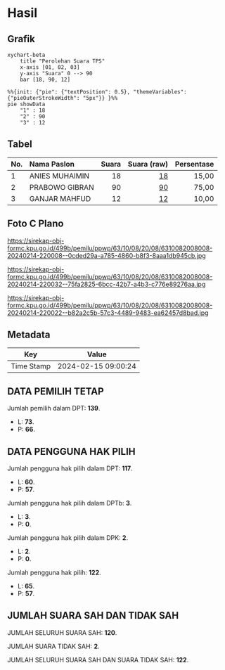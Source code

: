 # Hasil

## Grafik

```mermaid
xychart-beta
    title "Perolehan Suara TPS"
    x-axis [01, 02, 03]
    y-axis "Suara" 0 --> 90
    bar [18, 90, 12]
```

```mermaid
%%{init: {"pie": {"textPosition": 0.5}, "themeVariables": {"pieOuterStrokeWidth": "5px"}} }%%
pie showData
    "1" : 18
    "2" : 90
    "3" : 12
```

## Tabel

| No. | Nama Paslon    | Suara | Suara (raw) | Persentase |
|:--- |:-------------- | -----:| -----------:| ----------:|
| 1   | ANIES MUHAIMIN | 18    | [18][p-1]   | 15,00      |
| 2   | PRABOWO GIBRAN | 90    | [90][p-2]   | 75,00      |
| 3   | GANJAR MAHFUD  | 12    | [12][p-3]   | 10,00      |


[p-1]: https://github.com/gigit-pemilu/pemilu-2024-63-kalimantan-selatan/blob/main/pilpres/hitung-suara/sub/63-kalimantan-selatan/sub/10-tanah-bumbu/sub/08-mantewe/sub/2008-sepakat/sub/008-tps/sub/paslon-1.txt
[p-2]: https://github.com/gigit-pemilu/pemilu-2024-63-kalimantan-selatan/blob/main/pilpres/hitung-suara/sub/63-kalimantan-selatan/sub/10-tanah-bumbu/sub/08-mantewe/sub/2008-sepakat/sub/008-tps/sub/paslon-2.txt
[p-3]: https://github.com/gigit-pemilu/pemilu-2024-63-kalimantan-selatan/blob/main/pilpres/hitung-suara/sub/63-kalimantan-selatan/sub/10-tanah-bumbu/sub/08-mantewe/sub/2008-sepakat/sub/008-tps/sub/paslon-3.txt

## Foto C Plano

https://sirekap-obj-formc.kpu.go.id/499b/pemilu/ppwp/63/10/08/20/08/6310082008008-20240214-220008--0cded29a-a785-4860-b8f3-8aaa1db945cb.jpg

https://sirekap-obj-formc.kpu.go.id/499b/pemilu/ppwp/63/10/08/20/08/6310082008008-20240214-220032--75fa2825-6bcc-42b7-a4b3-c776e89276aa.jpg

https://sirekap-obj-formc.kpu.go.id/499b/pemilu/ppwp/63/10/08/20/08/6310082008008-20240214-220022--b82a2c5b-57c3-4489-9483-ea62457d8bad.jpg


## Metadata

| Key        | Value               |
| ---------- | ------------------- |
| Time Stamp | 2024-02-15 09:00:24 |


## DATA PEMILIH TETAP

Jumlah pemilih dalam DPT: **139**.
 * L: **73**.
 * P: **66**.

## DATA PENGGUNA HAK PILIH

Jumlah pengguna hak pilih dalam DPT: **117**.
 * L: **60**.
 * P: **57**.

Jumlah pengguna hak pilih dalam DPTb: **3**.
 * L: **3**.
 * P: **0**.

Jumlah pengguna hak pilih dalam DPK: **2**.
 * L: **2**.
 * P: **0**.

Jumlah pengguna hak pilih: **122**.
 * L: **65**.
 * P: **57**.

## JUMLAH SUARA SAH DAN TIDAK SAH

JUMLAH SELURUH SUARA SAH: **120**.

JUMLAH SUARA TIDAK SAH: **2**.

JUMLAH SELURUH SUARA SAH DAN SUARA TIDAK SAH: **122**.


